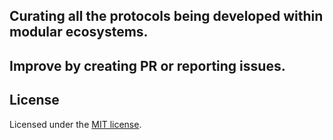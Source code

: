 ## Curating all the protocols being developed within modular ecosystems. 

## Improve by creating PR or reporting issues.

## License

Licensed under the [MIT license](https://github.com/nextui-org/next-app-template/blob/main/LICENSE).
